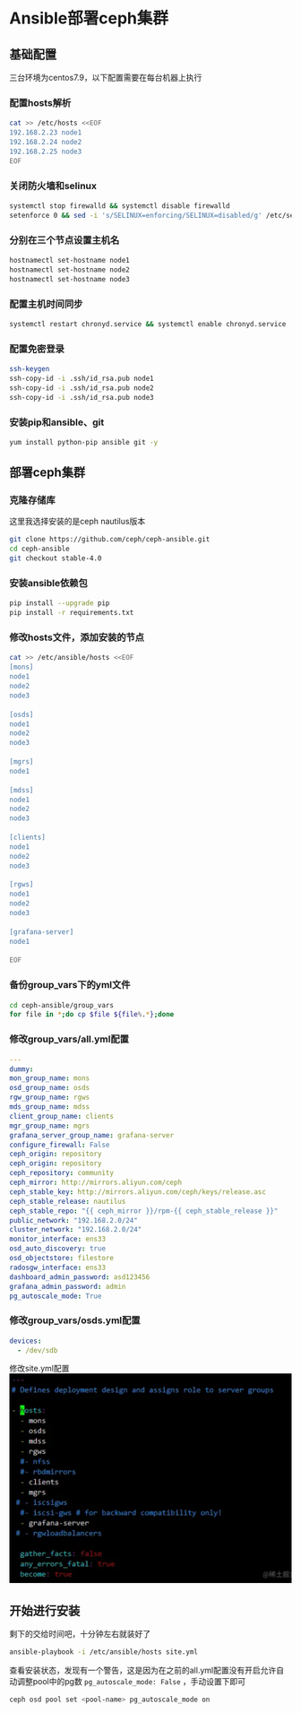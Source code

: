 # Ansible部署ceph集群

## 基础配置
三台环境为centos7.9，以下配置需要在每台机器上执行

### 配置hosts解析
```sh
cat >> /etc/hosts <<EOF
192.168.2.23 node1
192.168.2.24 node2
192.168.2.25 node3
EOF
```

### 关闭防火墙和selinux
```sh
systemctl stop firewalld && systemctl disable firewalld
setenforce 0 && sed -i 's/SELINUX=enforcing/SELINUX=disabled/g' /etc/selinux/config
```

### 分别在三个节点设置主机名
```sh
hostnamectl set-hostname node1
hostnamectl set-hostname node2
hostnamectl set-hostname node3
```

### 配置主机时间同步
```sh
systemctl restart chronyd.service && systemctl enable chronyd.service
```

### 配置免密登录
```sh
ssh-keygen
ssh-copy-id -i .ssh/id_rsa.pub node1
ssh-copy-id -i .ssh/id_rsa.pub node2
ssh-copy-id -i .ssh/id_rsa.pub node3
```

### 安装pip和ansible、git
```sh
yum install python-pip ansible git -y
```

## 部署ceph集群
### 克隆存储库
这里我选择安装的是ceph nautilus版本
```sh
git clone https://github.com/ceph/ceph-ansible.git
cd ceph-ansible
git checkout stable-4.0
```

### 安装ansible依赖包
```sh
pip install --upgrade pip
pip install -r requirements.txt
```

### 修改hosts文件，添加安装的节点
```sh
cat >> /etc/ansible/hosts <<EOF
[mons]
node1
node2
node3

[osds]
node1
node2
node3

[mgrs]
node1

[mdss]
node1
node2
node3

[clients]
node1
node2
node3

[rgws]
node1
node2
node3

[grafana-server]
node1

EOF
```

### 备份group_vars下的yml文件
```sh
cd ceph-ansible/group_vars
for file in *;do cp $file ${file%.*};done
```

### 修改group_vars/all.yml配置
```yaml
---
dummy:
mon_group_name: mons
osd_group_name: osds
rgw_group_name: rgws
mds_group_name: mdss
client_group_name: clients
mgr_group_name: mgrs
grafana_server_group_name: grafana-server
configure_firewall: False
ceph_origin: repository
ceph_origin: repository
ceph_repository: community
ceph_mirror: http://mirrors.aliyun.com/ceph
ceph_stable_key: http://mirrors.aliyun.com/ceph/keys/release.asc
ceph_stable_release: nautilus
ceph_stable_repo: "{{ ceph_mirror }}/rpm-{{ ceph_stable_release }}"
public_network: "192.168.2.0/24"
cluster_network: "192.168.2.0/24"
monitor_interface: ens33
osd_auto_discovery: true
osd_objectstore: filestore
radosgw_interface: ens33
dashboard_admin_password: asd123456
grafana_admin_password: admin
pg_autoscale_mode: True
```

### 修改group_vars/osds.yml配置
```yaml
devices:
  - /dev/sdb
```
修改site.yml配置  
![ceph-site](/images/ceph.png)  

## 开始进行安装
剩下的交给时间吧，十分钟左右就装好了  
```sh
ansible-playbook -i /etc/ansible/hosts site.yml
```  
  
查看安装状态，发现有一个警告，这是因为在之前的all.yml配置没有开启允许自动调整pool中的pg数 `pg_autoscale_mode: False` ，手动设置下即可  
```sh
ceph osd pool set <pool-name> pg_autoscale_mode on
```

